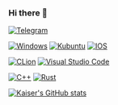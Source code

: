 ### Hi there 👋

[![Telegram](https://img.shields.io/badge/Telegram-2CA5E0?logo=telegram&logoColor=white)](https://t.me/kaiserlancelot)

[![Windows](https://img.shields.io/badge/Windows-0078D6?logo=windows&logoColor=white)](https://www.microsoft.com/en-us/windows/windows-11)
[![Kubuntu](https://img.shields.io/badge/-KUbuntu-%230079C1?logo=kubuntu&logoColor=white)](https://kubuntu.org/)
[![IOS](https://img.shields.io/badge/iOS-000000?logo=ios&logoColor=white)](https://www.apple.com/ios/ios-15/)

[![CLion](https://img.shields.io/badge/CLion-black?logo=clion&logoColor=white)](https://www.jetbrains.com/clion/)
[![Visual Studio Code](https://img.shields.io/badge/Visual%20Studio%20Code-0078d7.svg?logo=visual-studio-code&logoColor=white)](https://code.visualstudio.com/)

[![C++](https://img.shields.io/badge/c++-%2300599C.svg?logo=c%2B%2B&logoColor=white)](https://isocpp.org/)
[![Rust](https://img.shields.io/badge/rust-%23000000.svg?logo=rust&logoColor=white)](https://www.rust-lang.org/)

[![Kaiser's GitHub stats](https://github-readme-stats.vercel.app/api?username=KaiserLancelot&bg_color=30,e96443,904e95&title_color=fff&text_color=fff)](https://github.com/KaiserLancelot)
